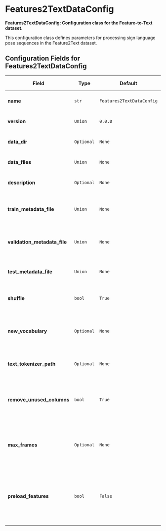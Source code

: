 # Features2TextDataConfig

<p>

**Features2TextDataConfig: Configuration class for the Feature-to-Text dataset.**

This configuration class defines parameters for processing sign language 
pose sequences in the Feature2Text dataset.</p>

<h2>Configuration Fields for Features2TextDataConfig</h2>
<table>
  <thead>
    <tr>
      <th>Field</th>
      <th>Type</th>
      <th>Default</th>
      <th>Description</th>
      <th>Extra Info</th>
    </tr>
  </thead>
  <tbody>
    <tr>
      <td><strong>name</strong></td>
      <td><code>str</code></td>
      <td><code>Features2TextDataConfig</code></td>
      <td>No description provided.</td>
      <td></td>
    </tr>
    <tr>
      <td><strong>version</strong></td>
      <td><code>Union</code></td>
      <td><code>0.0.0</code></td>
      <td>No description provided.</td>
      <td></td>
    </tr>
    <tr>
      <td><strong>data_dir</strong></td>
      <td><code>Optional</code></td>
      <td><code>None</code></td>
      <td>No description provided.</td>
      <td></td>
    </tr>
    <tr>
      <td><strong>data_files</strong></td>
      <td><code>Union</code></td>
      <td><code>None</code></td>
      <td>No description provided.</td>
      <td></td>
    </tr>
    <tr>
      <td><strong>description</strong></td>
      <td><code>Optional</code></td>
      <td><code>None</code></td>
      <td>No description provided.</td>
      <td></td>
    </tr>
    <tr>
      <td><strong>train_metadata_file</strong></td>
      <td><code>Union</code></td>
      <td><code>None</code></td>
      <td>Path to the training dataset metadata file.</td>
      <td></td>
    </tr>
    <tr>
      <td><strong>validation_metadata_file</strong></td>
      <td><code>Union</code></td>
      <td><code>None</code></td>
      <td>Path to the validation dataset metadata file.</td>
      <td></td>
    </tr>
    <tr>
      <td><strong>test_metadata_file</strong></td>
      <td><code>Union</code></td>
      <td><code>None</code></td>
      <td>Path to the test dataset metadata file.</td>
      <td></td>
    </tr>
    <tr>
      <td><strong>shuffle</strong></td>
      <td><code>bool</code></td>
      <td><code>True</code></td>
      <td>If True, shuffles the dataset samples.</td>
      <td></td>
    </tr>
    <tr>
      <td><strong>new_vocabulary</strong></td>
      <td><code>Optional</code></td>
      <td><code>None</code></td>
      <td>Path to a file containing new tokens for the tokenizer.</td>
      <td></td>
    </tr>
    <tr>
      <td><strong>text_tokenizer_path</strong></td>
      <td><code>Optional</code></td>
      <td><code>None</code></td>
      <td>Path to the pre-trained text tokenizer.</td>
      <td></td>
    </tr>
    <tr>
      <td><strong>remove_unused_columns</strong></td>
      <td><code>bool</code></td>
      <td><code>True</code></td>
      <td>If True, removes unused columns from the dataset for efficiency.</td>
      <td></td>
    </tr>
    <tr>
      <td><strong>max_frames</strong></td>
      <td><code>Optional</code></td>
      <td><code>None</code></td>
      <td>Feature related samples larger than this value will be filtered</td>
      <td></td>
    </tr>
    <tr>
      <td><strong>preload_features</strong></td>
      <td><code>bool</code></td>
      <td><code>False</code></td>
      <td>If True, the feature files are read at the dataset level instead of at the processor level.</td>
      <td></td>
    </tr>
  </tbody>
</table>